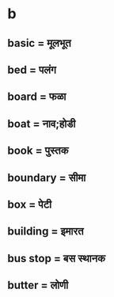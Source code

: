 # b

## basic = मूलभूत

## bed = पलंग

## board = फळा

## boat = नाव;होडी

## book = पुस्तक

## boundary = सीमा

## box = पेटी

## building = इमारत

## bus stop = बस स्थानक

## butter = लोणी

